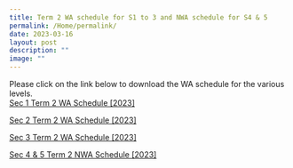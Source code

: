 ```yaml
---
title: Term 2 WA schedule for S1 to 3 and NWA schedule for S4 & 5
permalink: /Home/permalink/
date: 2023-03-16
layout: post
description: ""
image: ""
---
```

Please click on the link below to download the WA schedule for the various levels. <br>
[Sec 1 Term 2 WA Schedule  [2023]](/files/S1_2023%20Term%202%20Weighted%20Assessment%20Schedule.pdf) <br>

[Sec 2 Term 2 WA Schedule [2023]](/files/S2_2023%20Term%202%20Weighted%20Assessment%20Schedule.pdf) <br>

[Sec 3 Term 2 WA Schedule [2023]](/files/S3_2023%20Term%202%20Weighted%20Assessment%20Schedule.pdf)

[Sec 4 & 5 Term 2 NWA Schedule [2023]](/files/S4_5_2023%20Term%202%20Weighted%20Assessment%20Schedule.pdf)
